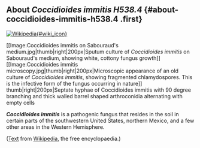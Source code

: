 About *Coccidioides immitis H538.4* {#about-coccidioides-immitis-h538.4 .first}
-----------------------------------

[![Wikipedia](/img/wikipedia_logo_v2_en.png){#wiki_icon}](http://en.wikipedia.org/wiki/Coccidioides_immitis)

\[\[Image:Coccidioides immitis on Sabouraud\'s
medium.jpg\|thumb\|right\|200px\|Sputum culture of *Coccidioides
immitis* on Sabouraud\'s medium, showing white, cottony fungus
growth\]\] \[\[Image:Coccidioides immitis
microscopy.jpg\|thumb\|right\|200px\|Microscopic appearance of an old
culture of *Coccidioides immitis*, showing fragmented chlamydospores.
This is the infective form of the fungus occurring in nature\]\]
thumb\|right\|200px\|Septate hyphae of Coccidioides immitis with 90
degree branching and thick walled barrel shaped arthroconidia
alternating with empty cells

***Coccidioides immitis*** is a pathogenic fungus that resides in the
soil in certain parts of the southwestern United States, northern
Mexico, and a few other areas in the Western Hemisphere.

([Text](http://en.wikipedia.org/wiki/Coccidioides_immitis) from
[Wikipedia](http://en.wikipedia.org/), the free encyclopaedia.)
